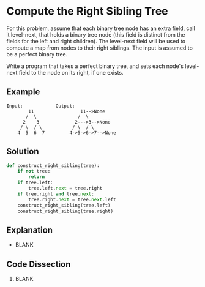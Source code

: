 # Compute the Right Sibling Tree
For this problem, assume that each binary tree node has an extra field, call it level-next, that holds a binary tree node (this field is distinct from the fields for the left and right children). The level-next field will be used to compute a map from nodes to their right siblings. The input is assumed to be a perfect binary tree.

Write a program that takes a perfect binary tree, and sets each node's level-next field to the node on its right, if one exists.

## Example
```
Input:            Output:
        11                 11-->None
       /  \               /  \
      2    3             2--->3-->None
     / \  / \           / \  / \
    4  5  6  7         4->5->6->7-->None
```

## Solution
```python
def construct_right_sibling(tree):
    if not tree:
        return
    if tree.left:
        tree.left.next = tree.right
    if tree.right and tree.next:
        tree.right.next = tree.next.left
    construct_right_sibling(tree.left)
    construct_right_sibling(tree.right)
```

## Explanation
* BLANK

## Code Dissection
1. BLANK
